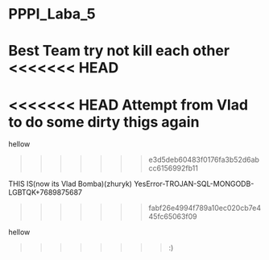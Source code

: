 # PPPI_Laba_5
Best Team try not kill each other
<<<<<<< HEAD
=======
<<<<<<< HEAD
Attempt from Vlad to do some dirty thigs again
=======

hellow 
>>>>>>> e3d5deb60483f0176fa3b52d6abcc6156992fb11

THIS IS(now its Vlad Bomba)(zhuryk) YesError-TROJAN-SQL-MONGODB-LGBTQK+7689875687


>>>>>>> fabf26e4994f789a10ec020cb7e445fc65063f09




hellow 
>>>>>>>>:)